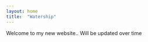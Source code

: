 ```yaml
---
layout: home
title:  "Watership"
---
```

<!-- ![Image](/favicon.ico){: width="150" } -->



Welcome to my new website.. Will be updated over time


